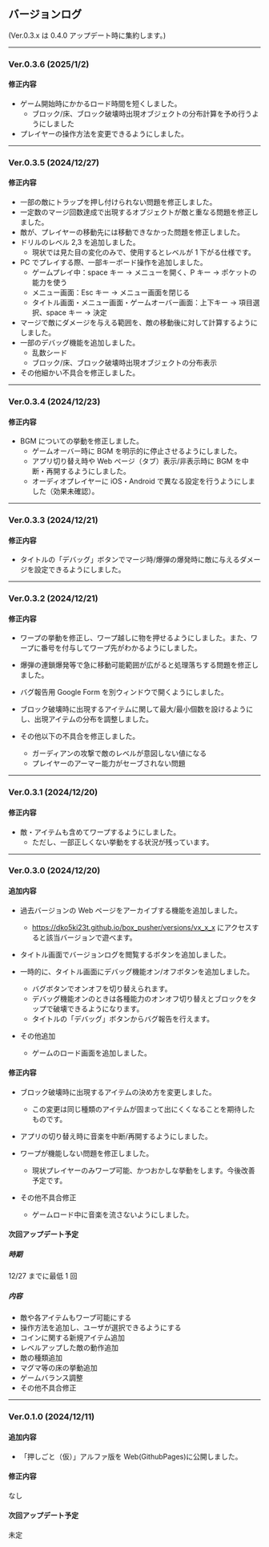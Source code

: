 ## バージョンログ

(Ver.0.3.x は 0.4.0 アップデート時に集約します。)

---

### Ver.0.3.6 (2025/1/2)

#### 修正内容

- ゲーム開始時にかかるロード時間を短くしました。
  - ブロック/床、ブロック破壊時出現オブジェクトの分布計算を予め行うようにしました
- プレイヤーの操作方法を変更できるようにしました。

---

### Ver.0.3.5 (2024/12/27)

#### 修正内容

- 一部の敵にトラップを押し付けられない問題を修正しました。
- 一定数のマージ回数達成で出現するオブジェクトが敵と重なる問題を修正しました。
- 敵が、プレイヤーの移動先には移動できなかった問題を修正しました。
- ドリルのレベル 2,3 を追加しました。
  - 現状では見た目の変化のみで、使用するとレベルが 1 下がる仕様です。
- PC でプレイする際、一部キーボード操作を追加しました。
  - ゲームプレイ中：space キー → メニューを開く、P キー → ポケットの能力を使う
  - メニュー画面：Esc キー → メニュー画面を閉じる
  - タイトル画面・メニュー画面・ゲームオーバー画面：上下キー → 項目選択、space キー → 決定
- マージで敵にダメージを与える範囲を、敵の移動後に対して計算するようにしました。
- 一部のデバッグ機能を追加しました。
  - 乱数シード
  - ブロック/床、ブロック破壊時出現オブジェクトの分布表示
- その他細かい不具合を修正しました。

---

### Ver.0.3.4 (2024/12/23)

#### 修正内容

- BGM についての挙動を修正しました。
  - ゲームオーバー時に BGM を明示的に停止させるようにしました。
  - アプリ切り替え時や Web ページ（タブ）表示/非表示時に BGM を中断・再開するようにしました。
  - オーディオプレイヤーに iOS・Android で異なる設定を行うようにしました（効果未確認）。

---

### Ver.0.3.3 (2024/12/21)

#### 修正内容

- タイトルの「デバッグ」ボタンでマージ時/爆弾の爆発時に敵に与えるダメージを設定できるようにしました。

---

### Ver.0.3.2 (2024/12/21)

#### 修正内容

- ワープの挙動を修正し、ワープ越しに物を押せるようにしました。また、ワープに番号を付与してワープ先がわかるようにしました。

- 爆弾の連鎖爆発等で急に移動可能範囲が広がると処理落ちする問題を修正しました。

- バグ報告用 Google Form を別ウィンドウで開くようにしました。

- ブロック破壊時に出現するアイテムに関して最大/最小個数を設けるようにし、出現アイテムの分布を調整しました。

- その他以下の不具合を修正しました。
  - ガーディアンの攻撃で敵のレベルが意図しない値になる
  - プレイヤーのアーマー能力がセーブされない問題

---

### Ver.0.3.1 (2024/12/20)

#### 修正内容

- 敵・アイテムも含めてワープするようにしました。
  - ただし、一部正しくない挙動をする状況が残っています。

---

### Ver.0.3.0 (2024/12/20)

#### 追加内容

- 過去バージョンの Web ページをアーカイブする機能を追加しました。

  - https://dko5ki23t.github.io/box_pusher/versions/vx_x_x にアクセスすると該当バージョンで遊べます。

- タイトル画面でバージョンログを閲覧するボタンを追加しました。

- 一時的に、タイトル画面にデバッグ機能オン/オフボタンを追加しました。

  - バグボタンでオンオフを切り替えられます。
  - デバッグ機能オンのときは各種能力のオンオフ切り替えとブロックをタップで破壊できるようになります。
  - タイトルの「デバッグ」ボタンからバグ報告を行えます。

- その他追加
  - ゲームのロード画面を追加しました。

#### 修正内容

- ブロック破壊時に出現するアイテムの決め方を変更しました。

  - この変更は同じ種類のアイテムが固まって出にくくなることを期待したものです。

- アプリの切り替え時に音楽を中断/再開するようにしました。

- ワープが機能しない問題を修正しました。

  - 現状プレイヤーのみワープ可能、かつおかしな挙動をします。今後改善予定です。

- その他不具合修正
  - ゲームロード中に音楽を流さないようにしました。

#### 次回アップデート予定

##### 時期

12/27 までに最低 1 回

##### 内容

- 敵や各アイテムもワープ可能にする
- 操作方法を追加し、ユーザが選択できるようにする
- コインに関する新規アイテム追加
- レベルアップした敵の動作追加
- 敵の種類追加
- マグマ等の床の挙動追加
- ゲームバランス調整
- その他不具合修正

---

### Ver.0.1.0 (2024/12/11)

#### 追加内容

- 「押しごと（仮）」アルファ版を Web(GithubPages)に公開しました。

#### 修正内容

なし

#### 次回アップデート予定

未定
